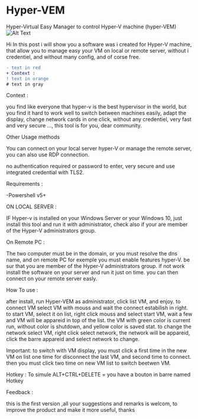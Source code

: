 # Hyper-VEM
Hyper-Virtual Easy Manager to control Hyper-V machine (hyper-VEM)
![Alt Text](https://ivellath.sirv.com/Hyper-VEM.gif)

Hi In this post i will show you a software was i created for Hyper-V machine, that allow you to manage easy your VM on local or remote server, without i credentiel, and without many config, and of corse free.

```diff
- text in red
+ Context :
! text in orange
# text in gray
```
Context :

you find like everyone that hyper-v is the best hypervisor in the world, but you find it hard to work well to switch between machines easily, adapt the display, change network cards in one click, without any credentiel, very fast and very secure ..., this tool is for you, dear community.

Other Usage methods

You can connect on your local server hyper-V or manage the remote server, you can also use RDP connection.

no authentication required or password to enter, very secure and use integrated credential with TLS2.

Requirements :

-Powershell v5+

ON LOCAL SERVER : 


IF Hyper-v is installed on your Windows Server or your Windows 10, just install this tool and run it with administrator,
check also if your are member of the Hyper-V administrators group.

On Remote PC : 


The two computer must be in the domain, or you must resolve the dns name, and on remote PC for exemple you must enable features hyper-V.
be sur that you are member of the Hyper-V administrators group. if not work install the software on your server and run it just on time. you can then connect on your remote server easly.


How To use :


after install, run Hyper-VEM as administrator, click list VM, and enjoy.
to connect VM select VM with mouss and wait the connect estabilish in right.
to start VM, select it on list, right click mouss and select start VM, wait a few and VM will be appareid in top of the list.
the VM with green color is current run, without color is shutdown, and yellow color is saved stat.
to change the network select VM, right click select network, the network will be appareid, click the barre appareid and select network to change.
 

 

 

Important: 
to switch with VM display, you must click a first time in the new VM on list one time for disconnect the last VM, and second time to connect. then you must click two time on new VM list to switch beetwen VM.


Hotkey : 
To simule ALT+CTRL+DELETE = you have a bouton in barre named Hotkey 

 

Feedback :

this is the first version ,all your suggestions and remarks is welcom, to improve the product and make it more useful, thanks
